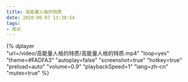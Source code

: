 ```yaml
---
title: 高能量人格的特质
date: 2020-06-07 13:30:54
tags:
- 成长
---
```


{%
    dplayer     
    "url=/video/高能量人格的特质/高能量人格的特质.mp4"
    "loop=yes"
    "theme=#FADFA3"
    "autoplay=false"
    "screenshot=true"
    "hotkey=true"
    "preload=auto"
    "volume=0.9"
    "playbackSpeed=1"
    "lang=zh-cn"
    "mutex=true"
%}
